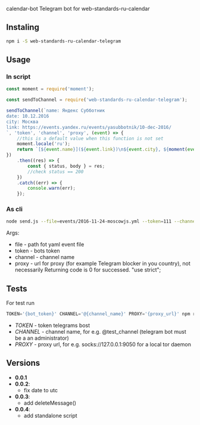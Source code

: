calendar-bot
Telegram bot for web-standards-ru-calendar

## Instaling

```bash
npm i -S web-standards-ru-calendar-telegram
```

## Usage

### In script
```javascript
const moment = require('moment');

const sendToChannel = require('web-standards-ru-calendar-telegram');

sendToChannel(`name: Яндекс Субботник
date: 10.12.2016
city: Москва
link: https://events.yandex.ru/events/yasubbotnik/10-dec-2016/
`, 'token', 'channel', 'proxy', (event) => {
    //this is a default value when this function is not set
    moment.locale('ru');
    return `[${event.name}](${event.link})\n${event.city}, ${moment(event.start).utc().format('DD MMMM YYYY')}`);
})
    .then((res) => {
        const { status, body } = res;
        //check status == 200
    })
    .catch((err) => {
        console.warn(err);
    });

```

### As cli

```bash
node send.js --file=events/2016-11-24-moscowjs.yml --token=111 --channel=@wsdc_test --proxy=socks://127.0.0.1:9050
```

Args:
- file - path fot yaml event file
- token - bots token
- channel - channel name
- proxy - url for proxy (for example Telegram blocker in you country), not necessarily
Returning code is 0 for successed.
"use strict";
## Tests

For test run

```javascript
TOKEN='{bot_token}' CHANNEL='@{channel_name}' PROXY='{proxy_url}' npm run test
```

- *TOKEN* - token telegrams bost
- *CHANNEL* - channel name, for e.g. @test_channel (telegram bot must be a an administrator)
- *PROXY* - proxy url, for e.g. socks://127.0.0.1:9050 for a local tor daemon

## Versions

- **0.0.1**
- **0.0.2**:
    - fix date to utc
- **0.0.3**:
    - add deleteMessage()
- **0.0.4**:
    - add standalone script

